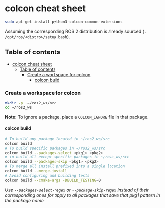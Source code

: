 # colcon cheat sheet
```sh
sudo apt-get install python3-colcon-common-extensions
```

Assuming the corresponding ROS 2 distribution is already sourced (`. /opt/ros/<distro>/setup.bash`).

## Table of contents
- [colcon cheat sheet](#colcon-cheat-sheet)
  - [Table of contents](#table-of-contents)
    - [Create a workspace for colcon](#create-a-workspace-for-colcon)
      - [colcon build](#colcon-build)

### Create a workspace for colcon
```sh
mkdir -p  ~/ros2_ws/src
cd ~/ros2_ws
```

**Note:** To ignore a package, place a `COLCON_IGNORE` file in that package.

#### colcon build
```sh
# To build any package located in ~/ros2_ws/src
colcon build
# To build specific packages in ~/ros2_ws/src
colcon build --packages-select <pkg1> <pkg2>
# To build all except specific packages in ~/ros2_ws/src
colcon build --packages-skip <pkg1> <pkg2>
# To merge all install prefixed into a single location
colcon build --merge-install
# Avoid configuring and building tests
colcon build --cmake-args -DBUILD_TESTING=0
```
_Use `--packages-select-regex` or `--package-skip-regex` instead of their corresponding ones for apply to all packages that have that pkg1 pattern in the package name_
